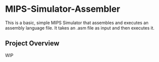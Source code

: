 # MIPS-Simulator-Assembler

This is a basic, simple MIPS Simulator that assembles and executes an assembly language file. It takes an .asm file as input and then executes it.

## Project Overview
WIP